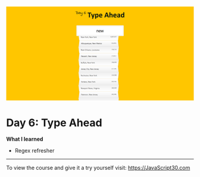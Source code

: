 ![Type Ahead Screenshot.png](https://github.com/Alma-Sanchez/JavaScript30/blob/gh-pages/06%20-%20Type%20Ahead/images/Type%20Ahead%20Screenshot.png)

Day 6: Type Ahead
=====

__What I learned__
- Regex refresher

___
To view the course and give it a try yourself visit: https://JavaScript30.com